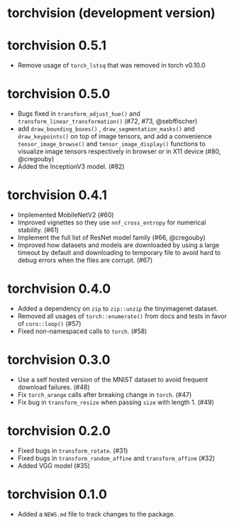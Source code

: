# torchvision (development version)

# torchvision 0.5.1

- Remove usage of `torch_lstsq` that was removed in torch v0.10.0

# torchvision 0.5.0

-   Bugs fixed in `transform_adjust_hue()` and `transform_linear_transformation()` (#72, #73, @sebffischer)
-   add `draw_bounding_boxes()` , `draw_segmentation_masks()` and `draw_keypoints()` on top of image tensors, and add a convenience `tensor_image_browse()` and `tensor_image_display()` functions to visualize image tensors respectively in browser or in X11 device (#80, @cregouby)
-   Added the InceptionV3 model. (#82)

# torchvision 0.4.1

-   Implemented MobileNetV2 (#60)
-   Improved vignettes so they use `nnf_cross_entropy` for numerical stability. (#61)
-   Implement the full list of ResNet model family (#66, @cregouby)
-   Improved how datasets and models are downloaded by using a large timeout by default and downloading to temporary file to avoid hard to debug errors when the files are corrupt. (#67)

# torchvision 0.4.0

-   Added a dependency on `zip` to `zip::unzip` the tinyimagenet dataset.
-   Removed all usages of `torch::enumerate()` from docs and tests in favor of `coro::loop()` (#57)
-   Fixed non-namespaced calls to `torch`. (#58)

# torchvision 0.3.0

-   Use a self hosted version of the MNIST dataset to avoid frequent download failures. (#48)
-   Fix `torch_arange` calls after breaking change in `torch`. (#47)
-   Fix bug in `transform_resize` when passing `size` with length 1. (#49)

# torchvision 0.2.0

-   Fixed bugs in `transform_rotate`. (#31)
-   Fixed bugs in `transform_random_affine` and `transform_affine` (#32)
-   Added VGG model (#35)

# torchvision 0.1.0

-   Added a `NEWS.md` file to track changes to the package.
